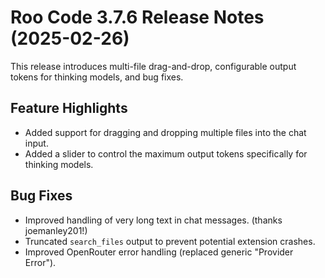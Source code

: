 # Roo Code 3.7.6 Release Notes (2025-02-26)

This release introduces multi-file drag-and-drop, configurable output tokens for thinking models, and bug fixes.

## Feature Highlights

*   Added support for dragging and dropping multiple files into the chat input.
*   Added a slider to control the maximum output tokens specifically for thinking models.

## Bug Fixes

*   Improved handling of very long text in chat messages. (thanks joemanley201!)
*   Truncated `search_files` output to prevent potential extension crashes.
*   Improved OpenRouter error handling (replaced generic "Provider Error").
